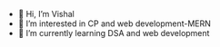 - 👋 Hi, I’m Vishal
- 👀 I’m interested in CP and web development-MERN
- 🌱 I’m currently learning DSA and web development 


<!---
chauhansatyam3112/chauhansatyam3112 is a ✨ special ✨ repository because its `README.md` (this file) appears on your GitHub profile.
You can click the Preview link to take a look at your changes.
--->
